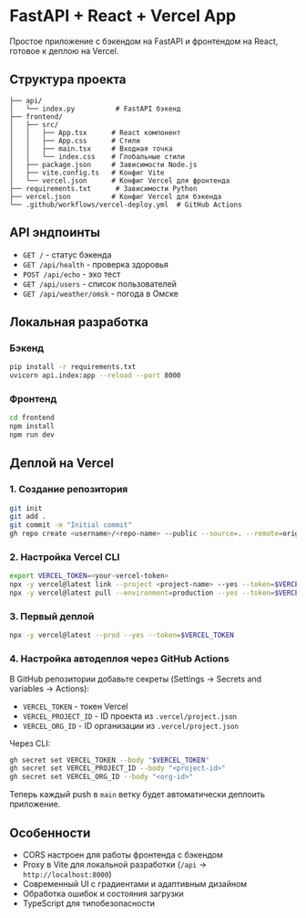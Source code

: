 # FastAPI + React + Vercel App

Простое приложение с бэкендом на FastAPI и фронтендом на React, готовое к деплою на Vercel.

## Структура проекта

```
├── api/
│   └── index.py          # FastAPI бэкенд
├── frontend/
│   ├── src/
│   │   ├── App.tsx      # React компонент
│   │   ├── App.css      # Стили
│   │   ├── main.tsx     # Входная точка
│   │   └── index.css    # Глобальные стили
│   ├── package.json     # Зависимости Node.js
│   ├── vite.config.ts   # Конфиг Vite
│   └── vercel.json      # Конфиг Vercel для фронтенда
├── requirements.txt      # Зависимости Python
├── vercel.json          # Конфиг Vercel для бэкенда
└── .github/workflows/vercel-deploy.yml  # GitHub Actions
```

## API эндпоинты

- `GET /` - статус бэкенда
- `GET /api/health` - проверка здоровья
- `POST /api/echo` - эхо тест
- `GET /api/users` - список пользователей
- `GET /api/weather/omsk` - погода в Омске

## Локальная разработка

### Бэкенд
```bash
pip install -r requirements.txt
uvicorn api.index:app --reload --port 8000
```

### Фронтенд
```bash
cd frontend
npm install
npm run dev
```

## Деплой на Vercel

### 1. Создание репозитория
```bash
git init
git add .
git commit -m "Initial commit"
gh repo create <username>/<repo-name> --public --source=. --remote=origin --push
```

### 2. Настройка Vercel CLI
```bash
export VERCEL_TOKEN=<your-vercel-token>
npx -y vercel@latest link --project <project-name> --yes --token=$VERCEL_TOKEN
npx -y vercel@latest pull --environment=production --yes --token=$VERCEL_TOKEN
```

### 3. Первый деплой
```bash
npx -y vercel@latest --prod --yes --token=$VERCEL_TOKEN
```

### 4. Настройка автодеплоя через GitHub Actions

В GitHub репозитории добавьте секреты (Settings → Secrets and variables → Actions):
- `VERCEL_TOKEN` - токен Vercel
- `VERCEL_PROJECT_ID` - ID проекта из `.vercel/project.json`
- `VERCEL_ORG_ID` - ID организации из `.vercel/project.json`

Через CLI:
```bash
gh secret set VERCEL_TOKEN --body "$VERCEL_TOKEN"
gh secret set VERCEL_PROJECT_ID --body "<project-id>"
gh secret set VERCEL_ORG_ID --body "<org-id>"
```

Теперь каждый push в `main` ветку будет автоматически деплоить приложение.

## Особенности

- CORS настроен для работы фронтенда с бэкендом
- Proxy в Vite для локальной разработки (`/api` → `http://localhost:8000`)
- Современный UI с градиентами и адаптивным дизайном
- Обработка ошибок и состояния загрузки
- TypeScript для типобезопасности
